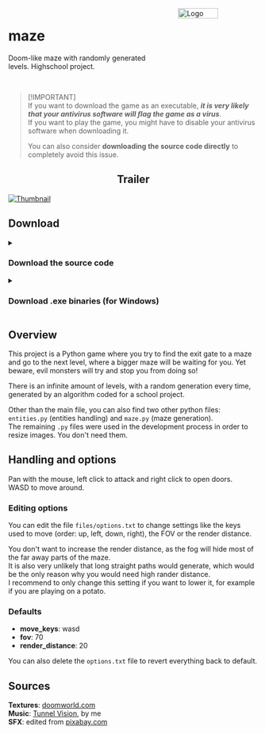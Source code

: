 <div style="display: flex">
  <div style="display: block; margin-right: 50px">
    <h1>maze</h1>
    <p>Doom-like maze with randomly generated levels. Highschool project.</p>
  </div>
  <img style="width: 50%" alt="Logo" src="https://user-images.githubusercontent.com/69427207/220354305-eec77b99-6ca9-466c-9d82-48938836f4de.png">
</div>
<br>

> [!IMPORTANT]\
> If you want to download the game as an executable, ***it is very likely that your antivirus software will flag the game as a virus***.\
> If you want to play the game, you might have to disable your antivirus software when downloading it.
> 
> You can also consider **downloading the source code directly** to completely avoid this issue.

<div align="center"><h2>Trailer</h2></div>

[![Thumbnail](https://img.youtube.com/vi/k_p-beKNRV4/0.jpg)](https://youtu.be/k_p-beKNRV4)

## Download

<details>
  <summary><h3>Download the source code</h3></summary>
  
  Download all the files above.  
  Make sure you download all the required files (images, sound effects...), otherwise the game won't be able to run properly.
  
  You will need Python 3.x or newer, and a few Python modules available on `pip`. To install them, navigate to the game folder with a command prompt and execute: `pip install requirements.txt` (Windows: `py -m pip install requirements.txt`).
  
  The main file you will need to execute to play the game is `main.pyw`.
</details>

<details>
  <summary><h3>Download .exe binaries (for Windows)</h3></summary>
  
  Use the "releases" tab and download the latest version.
  
  Make sure you read the [disclaimer](#DISCLAIMER) above.
</details>

## Overview
This project is a Python game where you try to find the exit gate to a maze and go to the next level, where a bigger maze will be waiting for you. Yet beware, evil monsters will try and stop you from doing so!

There is an infinite amount of levels, with a random generation every time, generated by an algorithm coded for a school project.

Other than the main file, you can also find two other python files: `entities.py` (entities handling) and `maze.py` (maze generation).  
The remaining `.py` files were used in the development process in order to resize images. You don't need them.

## Handling and options
Pan with the mouse, left click to attack and right click to open doors.  
WASD to move around.

### Editing options
You can edit the file `files/options.txt` to change settings like the keys used to move (order: up, left, down, right), the FOV or the render distance.

You don't want to increase the render distance, as the fog will hide most of the far away parts of the maze.  
It is also very unlikely that long straight paths would generate, which would be the only reason why you would need high rander distance.  
I recommend to only change this setting if you want to lower it, for example if you are playing on a potato.

### Defaults
- **move_keys**: wasd
- **fov**: 70
- **render_distance**: 20

You can also delete the `options.txt` file to revert everything back to default.

## Sources

**Textures**: [doomworld.com](https://www.doomworld.com/forum/topic/99021-doom-neural-upscale-2x-v-10)  
**Music**: [Tunnel Vision](https://youtu.be/Q6yqbGicwUo), by me  
**SFX**: edited from [pixabay.com](https://pixabay.com)  
